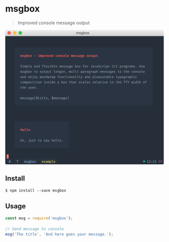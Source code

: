 # msgbox

> Improved console message output

<img src="screenshot.png" width="569">

## Install

```
$ npm install --save msgbox
```

## Usage

```js
const msg = require('msgbox');

// Send message to console
msg('The title', 'And here goes your message.');
```
